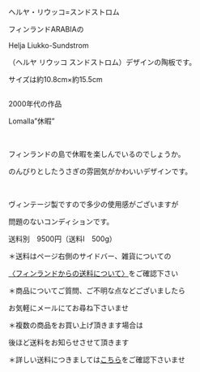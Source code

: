 <link rel="stylesheet" type="text/css" href="/assets/css/styles.css">

ヘルヤ・リウッコ=スンドストロム

フィンランドARABIAの

Helja Liukko-Sundstrom

（ヘルヤ リウッコ スンドストロム）デザインの陶板です。

サイズは約10.8cm×約15.5cm

<img alt="" src="http://blog.cnobi.jp/v1/blog/user/71e35865e9e62f3f9d70420d6124d2ab/1549143818"/>

2000年代の作品

Lomalla”休暇”

<img alt="" src="http://blog.cnobi.jp/v1/blog/user/71e35865e9e62f3f9d70420d6124d2ab/1549143817"/> 

<img alt="" src="http://blog.cnobi.jp/v1/blog/user/71e35865e9e62f3f9d70420d6124d2ab/1549143816"/> 

フィンランドの島で休暇を楽しんでいるのでしょうか。

のんびりとしたうさぎの雰囲気がかわいいデザインです。

<img alt="" src="http://blog.cnobi.jp/v1/blog/user/71e35865e9e62f3f9d70420d6124d2ab/1549143815"/> 

<img alt="" src="http://blog.cnobi.jp/v1/blog/user/71e35865e9e62f3f9d70420d6124d2ab/1549143813"/> 

<img alt="" src="http://blog.cnobi.jp/v1/blog/user/71e35865e9e62f3f9d70420d6124d2ab/1549143814"/> 

<img alt="" src="http://blog.cnobi.jp/v1/blog/user/71e35865e9e62f3f9d70420d6124d2ab/1549143810"/> 

ヴィンテージ製ですので多少の使用感がございますが

問題のないコンディションです。

送料別　9500円（送料I　500g）

＊送料はページ右側のサイドバー、雑貨についての

[〈フィンランドからの送料について〉](https://dkzakka.github.io/2005/03/31/雑貨について.html)をご確認下さい

＊商品についてご質問、ご不明な点などございましたら

お気軽にメールにてお尋ね下さいませ

＊複数の商品をお買い上げ頂きます場合は 

後ほど送料をお知らせさせて頂きます

＊詳しい送料につきましては[こちら](http://dkzakka.blog.shinobi.jp/Entry/3385/)をご確認下さいませ